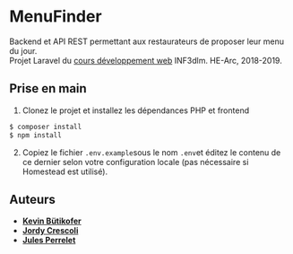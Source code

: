 # MenuFinder
Backend et API REST permettant aux restaurateurs de proposer leur menu du jour.<br>
Projet Laravel du [cours développement web](https://github.com/HE-Arc/slides-devweb) INF3dlm. HE-Arc, 2018-2019.

## Prise en main
1. Clonez le projet et installez les dépendances PHP et frontend
```bash
$ composer install
$ npm install
```
2. Copiez le fichier ```.env.example```sous le nom ```.env```et éditez le contenu de ce dernier selon votre configuration locale (pas nécessaire si Homestead est utilisé).

## Auteurs
* **[Kevin Bütikofer](https://github.com/kevinbutikofer)**
* **[Jordy Crescoli](https://github.com/joecrescoll)**
* **[Jules Perrelet](https://github.com/kulisse)**

